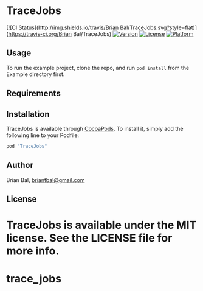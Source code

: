 # TraceJobs

[![CI Status](http://img.shields.io/travis/Brian Bal/TraceJobs.svg?style=flat)](https://travis-ci.org/Brian Bal/TraceJobs)
[![Version](https://img.shields.io/cocoapods/v/TraceJobs.svg?style=flat)](http://cocoapods.org/pods/TraceJobs)
[![License](https://img.shields.io/cocoapods/l/TraceJobs.svg?style=flat)](http://cocoapods.org/pods/TraceJobs)
[![Platform](https://img.shields.io/cocoapods/p/TraceJobs.svg?style=flat)](http://cocoapods.org/pods/TraceJobs)

## Usage

To run the example project, clone the repo, and run `pod install` from the Example directory first.

## Requirements

## Installation

TraceJobs is available through [CocoaPods](http://cocoapods.org). To install
it, simply add the following line to your Podfile:

```ruby
pod "TraceJobs"
```

## Author

Brian Bal, briantbal@gmail.com

## License

TraceJobs is available under the MIT license. See the LICENSE file for more info.
=======
# trace_jobs
